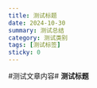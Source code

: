 ```yaml
---
title: 测试标题
date: 2024-10-30
summary: 测试总结
category: 测试类别
tags: [测试标签]
sticky: 0
---
```


#测试文章内容#
**测试标题**
